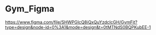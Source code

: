 # Gym_Figma

https://www.figma.com/file/SHWPGIcQ8iQxQuYzdcIcGH/GymFit?type=design&node-id=0%3A1&mode=design&t=0tMTNdS0BQPKubEE-1
